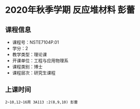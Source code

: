 # 2020年秋季学期 反应堆材料 彭蕾






## 课程信息

- 课程号：NSTE7104P.01
- 学分：2
- 教学类型：理论课
- 开课单位：工程与应用物理系
- 课程类别：博士
- 课程层次：研究生课程

## 上课时间

```
2~10,12~16周 3A113 :2(8,9,10) 彭蕾
```

